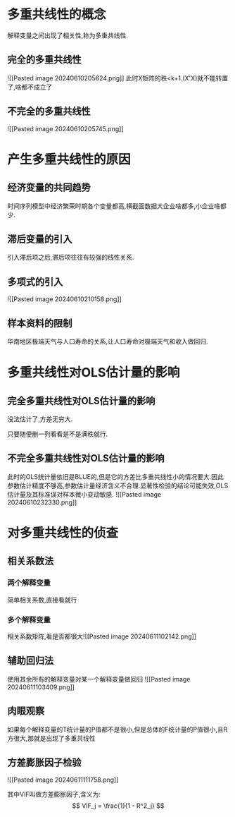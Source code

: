 
#  多重共线性的概念

解释变量之间出现了相关性,称为多重共线性.

## 完全的多重共线性

![[Pasted image 20240610205624.png]]
此时X矩阵的秩<k+1.(X'X)就不能转置了,啥都不成立了

## 不完全的多重共线性

![[Pasted image 20240610205745.png]]

# 产生多重共线性的原因

## 经济变量的共同趋势

时间序列模型中经济繁荣时期各个变量都高,横截面数据大企业啥都多,小企业啥都少.

## 滞后变量的引入

引入滞后项之后,滞后项往往有较强的线性关系.

## 多项式的引入

![[Pasted image 20240610210158.png]]

## 样本资料的限制

华南地区极端天气与人口寿命的关系,让人口寿命对极端天气和收入做回归.

# 多重共线性对OLS估计量的影响

## 完全多重共线性对OLS估计量的影响

没法估计了,方差无穷大.

只要随便删一列看看是不是满秩就行.

## 不完全多重共线性对OLS估计量的影响

此时的OLS统计量依旧是BLUE的,但是它的方差比多重共线性小的情况要大.因此参数估计精度不够高,参数估计量经济含义不合理.显著性检验的结论可能失效,OLS估计量及其标准误对样本微小变动敏感.
![[Pasted image 20240610232330.png]]

# 对多重共线性的侦查

##  相关系数法

### 两个解释变量

简单相关系数,直接看就行

### 多个解释变量

相关系数矩阵,看是否都很大![[Pasted image 20240611102142.png]]

## 辅助回归法

使用其余所有的解释变量对某一个解释变量做回归 
![[Pasted image 20240611103409.png]]

## 肉眼观察

如果每个解释变量的T统计量的P值都不是很小,但是总体的F统计量的P值很小,且R方很大,那就是出现了多重共线性

## 方差膨胀因子检验

![[Pasted image 20240611111758.png]]


其中VIF叫做方差膨胀因子,含义为:
$$
VIF_j = \frac{1}{1 - R^2_j}
$$